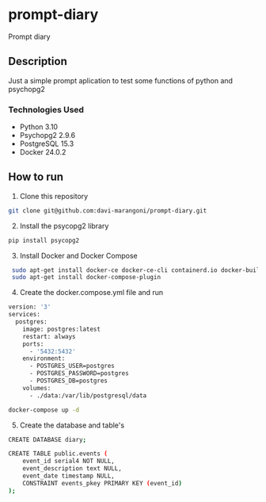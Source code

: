 # prompt-diary
Prompt diary

## Description
Just a simple prompt aplication to test some functions of python and psychopg2

### Technologies Used

- Python 3.10
- Psychopg2 2.9.6
- PostgreSQL 15.3
- Docker 24.0.2

## How to run

1. Clone this repository

```bash
git clone git@github.com:davi-marangoni/prompt-diary.git
```

2. Install the psycopg2 library

```bash
pip install psycopg2
```

3. Install Docker and Docker Compose

```bash
 sudo apt-get install docker-ce docker-ce-cli containerd.io docker-buildx-plugin docker-compose-plugin
 sudo apt-get install docker-compose-plugin
```

4. Create the docker.compose.yml file and run

```bash
version: '3'
services:
  postgres:
    image: postgres:latest
    restart: always
    ports:
      - '5432:5432'
    environment:
      - POSTGRES_USER=postgres
      - POSTGRES_PASSWORD=postgres
      - POSTGRES_DB=postgres
    volumes:
      - ./data:/var/lib/postgresql/data
```
```bash
docker-compose up -d
```

5. Create the database and table's

```bash
CREATE DATABASE diary;

CREATE TABLE public.events (
	event_id serial4 NOT NULL,
	event_description text NULL,
	event_date timestamp NULL,
	CONSTRAINT events_pkey PRIMARY KEY (event_id)
);
```
